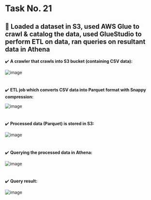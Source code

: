 # Task No. 21
## :memo: Loaded a dataset in S3, used AWS Glue to crawl & catalog the data, used GlueStudio to perform ETL on data, ran queries on resultant data in Athena
:heavy_check_mark: **A crawler that crawls into S3 bucket (containing CSV data):**

![image](https://github.com/ali-arifin/AWS-Cloud-Internship-2022-/assets/103297661/1aa8421d-d2e9-4005-a685-0c4a2120f579)






#
:heavy_check_mark: **ETL job which converts CSV data into Parquet format with Snappy compression:**

![image](https://github.com/ali-arifin/AWS-Cloud-Internship-2022-/assets/103297661/cc0f6d47-beca-47d9-a8e3-d9711475043c)


#
:heavy_check_mark: **Processed data (Parquet) is stored in S3:**

![image](https://github.com/ali-arifin/AWS-Cloud-Internship-2022-/assets/103297661/06de135c-bab7-4b4e-b7a3-284ee57142e6)


#
:heavy_check_mark: **Querying the processed data in Athena:**

![image](https://github.com/ali-arifin/AWS-Cloud-Internship-2022-/assets/103297661/215f286d-1647-4fd7-95be-3a39cfb96d0a)




#
:heavy_check_mark: **Query result:**

![image](https://github.com/ali-arifin/AWS-Cloud-Internship-2022-/assets/103297661/4bf065ab-a619-43ca-8e6a-d63f0a8e1cd9)
